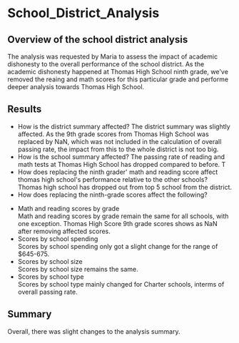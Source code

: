 # School_District_Analysis
## Overview of the school district analysis
The analysis was requested by Maria to assess the impact of academic dishonesty to the overall performance of the school district. As the academic dishonesty happened at Thomas High School ninth grade, we've removed the reaing and math scores for this particular grade and performe deeper analysis towards Thomas High School.  
## Results
* How is the district summary affected?
The district summary was slightly affected. As the 9th grade scores from Thomas High School was replaced by NaN, which was not included in the calculation of overall passing rate, the impact from this to the whole district is not too big.
* How is the school summary affected?
The passing rate of reading and math tests at Thomas High School has dropped compared to before. T
* How does replacing the ninth grader' math and reading score affect thomas high school's performance relative to the other schools?
Thomas high school has dropped out from top 5 school from the district.
* How does replacing the ninth-grade scores affect the following?
- Math and reading scores by grade  
Math and reading scores by grade remain the same for all schools, with one exception. Thomas High Score 9th grade scores shows as NaN after removing affected scores.
- Scores by school spending  
Scores by school spending only got a slight change for the range of $645-675.
- Scores by school size  
Scores by school size remains the same.  
- Scores by school type  
Scores by school type mainly changed for Charter schools, interms of overall passing rate.
## Summary
Overall, there was slight changes to the analysis summary. 
